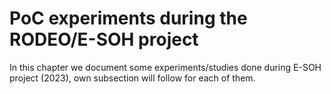 # PoC experiments during the RODEO/E-SOH project

In this chapter we document some experiments/studies done during E-SOH project (2023), own subsection will follow for each of them.

